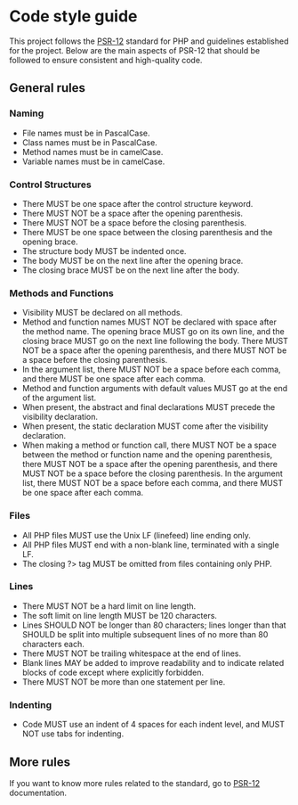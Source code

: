 # Code style guide

This project follows the [PSR-12][1] standard for PHP and guidelines established for the project. Below are the main aspects of PSR-12 that should be followed to ensure consistent and high-quality code.

## General rules

### Naming
- File names must be in PascalCase.
- Class names must be in PascalCase.
- Method names must be in camelCase.
- Variable names must be in camelCase.

### Control Structures
- There MUST be one space after the control structure keyword.
- There MUST NOT be a space after the opening parenthesis.
- There MUST NOT be a space before the closing parenthesis.
- There MUST be one space between the closing parenthesis and the opening brace.
- The structure body MUST be indented once.
- The body MUST be on the next line after the opening brace.
- The closing brace MUST be on the next line after the body.

### Methods and Functions
- Visibility MUST be declared on all methods.
- Method and function names MUST NOT be declared with space after the method name. The opening brace MUST go on its own line, and the closing brace MUST go on the next line following the body. There MUST NOT be a space after the opening parenthesis, and there MUST NOT be a space before the closing parenthesis.
- In the argument list, there MUST NOT be a space before each comma, and there MUST be one space after each comma.
- Method and function arguments with default values MUST go at the end of the argument list.
- When present, the abstract and final declarations MUST precede the visibility declaration.
- When present, the static declaration MUST come after the visibility declaration.
- When making a method or function call, there MUST NOT be a space between the method or function name and the opening parenthesis, there MUST NOT be a space after the opening parenthesis, and there MUST NOT be a space before the closing parenthesis. In the argument list, there MUST NOT be a space before each comma, and there MUST be one space after each comma.

### Files
- All PHP files MUST use the Unix LF (linefeed) line ending only.
- All PHP files MUST end with a non-blank line, terminated with a single LF.
- The closing ?> tag MUST be omitted from files containing only PHP.

### Lines
- There MUST NOT be a hard limit on line length.
- The soft limit on line length MUST be 120 characters.
- Lines SHOULD NOT be longer than 80 characters; lines longer than that SHOULD be split into multiple subsequent lines of no more than 80 characters each.
- There MUST NOT be trailing whitespace at the end of lines.
- Blank lines MAY be added to improve readability and to indicate related blocks of code except where explicitly forbidden.
- There MUST NOT be more than one statement per line.

### Indenting
- Code MUST use an indent of 4 spaces for each indent level, and MUST NOT use tabs for indenting.


## More rules
If you want to know more rules related to the standard, go to [PSR-12][1] documentation.

[1]: https://www.php-fig.org/psr/psr-12/